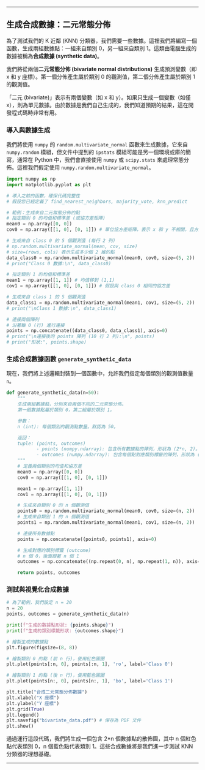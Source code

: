 -----

## 生成合成數據：二元常態分佈

為了測試我們的 K 近鄰 (KNN) 分類器，我們需要一些數據。這裡我們將編寫一個函數，生成兩組數據點：一組來自類別 0，另一組來自類別 1。這類由電腦生成的數據被稱為**合成數據 (synthetic data)**。

我們將從兩個**二元常態分佈 (bivariate normal distributions)** 生成預測變數（即 x 和 y 座標）。第一個分佈產生屬於類別 0 的觀測值，第二個分佈產生屬於類別 1 的觀測值。

「二元 (bivariate)」表示有兩個變數（如 x 和 y）。如果只生成一個變數（如僅 x），則為單元數據。由於數據是我們自己生成的，我們知道預期的結果，這在開發程式碼時非常有用。

### 導入與數據生成

我們將使用 `numpy` 的 `random.multivariate_normal` 函數來生成數據，它來自 `numpy.random` 模組，但文件中提到的 `ipstats` 模組可能是另一個環境或庫的簡寫，通常在 Python 中，我們會直接使用 `numpy` 或 `scipy.stats` 來處理常態分佈。這裡我們假定使用 `numpy.random.multivariate_normal`。

```python
import numpy as np
import matplotlib.pyplot as plt

# 導入之前的函數，確保代碼完整性
# 假設您已經定義了 find_nearest_neighbors, majority_vote, knn_predict

# 範例：生成來自二元常態分佈的點
# 指定類別 0 的均值和標準差 (或協方差矩陣)
mean0 = np.array([0, 0])
cov0 = np.array([[1, 0], [0, 1]]) # 單位協方差矩陣，表示 x 和 y 不相關，且方差為 1

# 生成來自 class 0 的 5 個觀測值 (每行 2 列)
# np.random.multivariate_normal(mean, cov, size)
# size=(rows, cols) 表示生成多少個 2 維的點
data_class0 = np.random.multivariate_normal(mean0, cov0, size=(5, 2))
# print("Class 0 數據:\n", data_class0)

# 指定類別 1 的均值和標準差
mean1 = np.array([1, 1]) # 均值移到 (1,1)
cov1 = np.array([[1, 0], [0, 1]]) # 假設與 class 0 相同的協方差

# 生成來自 class 1 的 5 個觀測值
data_class1 = np.random.multivariate_normal(mean1, cov1, size=(5, 2))
# print("\nClass 1 數據:\n", data_class1)

# 連接兩個陣列
# 沿著軸 0 (行) 進行連接
points = np.concatenate((data_class0, data_class1), axis=0)
# print("\n連接後的 points 陣列 (10 行 2 列):\n", points)
# print("形狀:", points.shape)
```

### 生成合成數據函數 `generate_synthetic_data`

現在，我們將上述邏輯封裝到一個函數中，允許我們指定每個類別的觀測值數量 `n`。

```python
def generate_synthetic_data(n=50):
    """
    生成兩組數據點，分別來自兩個不同的二元常態分佈。
    第一組數據點屬於類別 0，第二組屬於類別 1。

    參數：
    n (int): 每個類別的觀測點數量。默認為 50。

    返回：
    tuple: (points, outcomes)
           - points (numpy.ndarray): 包含所有數據點的陣列，形狀為 (2*n, 2)。
           - outcomes (numpy.ndarray): 包含每個點對應類別標籤的陣列，形狀為 (2*n,)。
    """
    # 定義兩個類別的均值和協方差
    mean0 = np.array([0, 0])
    cov0 = np.array([[1, 0], [0, 1]])

    mean1 = np.array([1, 1])
    cov1 = np.array([[1, 0], [0, 1]])

    # 生成來自類別 0 的 n 個觀測值
    points0 = np.random.multivariate_normal(mean0, cov0, size=(n, 2))
    # 生成來自類別 1 的 n 個觀測值
    points1 = np.random.multivariate_normal(mean1, cov1, size=(n, 2))

    # 連接所有數據點
    points = np.concatenate((points0, points1), axis=0)

    # 生成對應的類別標籤 (outcome)
    # n 個 0，後面跟著 n 個 1
    outcomes = np.concatenate((np.repeat(0, n), np.repeat(1, n)), axis=0)

    return points, outcomes

```

### 測試與視覺化合成數據

```python
# 為了範例，我們設定 n = 20
n = 20
points, outcomes = generate_synthetic_data(n)

print(f"生成的數據點形狀: {points.shape}")
print(f"生成的類別標籤形狀: {outcomes.shape}")

# 繪製生成的數據點
plt.figure(figsize=(8, 8))

# 繪製類別 0 的點 (前 n 行)，使用紅色圓圈
plt.plot(points[:n, 0], points[:n, 1], 'ro', label='Class 0')

# 繪製類別 1 的點 (後 n 行)，使用藍色圓圈
plt.plot(points[n:, 0], points[n:, 1], 'bo', label='Class 1')

plt.title("合成二元常態分佈數據")
plt.xlabel("X 座標")
plt.ylabel("Y 座標")
plt.grid(True)
plt.legend()
plt.savefig("bivariate_data.pdf") # 保存為 PDF 文件
plt.show()

```

通過運行這段代碼，我們將生成一個包含 2\*n 個數據點的散佈圖，其中 n 個紅色點代表類別 0，n 個藍色點代表類別 1。這些合成數據將是我們進一步測試 KNN 分類器的理想基礎。

-----
